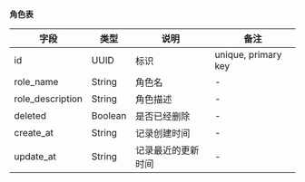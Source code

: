 **角色表**

|字段|类型|说明|备注|
|-|-|-|-|
|id|UUID|标识|unique, primary key|
|role_name|String|角色名|-|
|role_description|String|角色描述|-|
|deleted|Boolean|是否已经删除|-|
|create_at|String|记录创建时间|-|
|update_at|String|记录最近的更新时间|-|